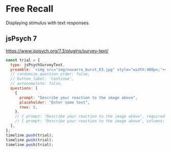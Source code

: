 # Free Recall

Displaying stimulus with text responses.

## jsPsych 7

https://www.jspsych.org/7.3/plugins/survey-text/

```js
const trial = {
  type: jsPsychSurveyText,
  preamble: `<img src="img/navarro_burst_03.jpg" style="width:400px;"></img>`,
  // randomize_question_order: false,
  // button_label: 'Continue',
  // autocomplete: false,
  questions: [
    {
      prompt: "Describe your reaction to the image above",
      placeholder: "Enter some text",
      rows: 5,
    },
    // { prompt: "Describe your reaction to the image above", required: true },
    // { prompt: "Describe your reaction to the image above", columns: 140 },
  ],
};
timeline.push(trial);
timeline.push(trial);
timeline.push(trial);
```
